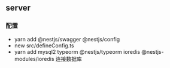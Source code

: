 ## server
### 配置
* yarn add @nestjs/swagger @nestjs/config
* new src/defineConfig.ts
* yarn add mysql2 typeorm @nestjs/typeorm ioredis @nestjs-modules/ioredis 连接数据库
